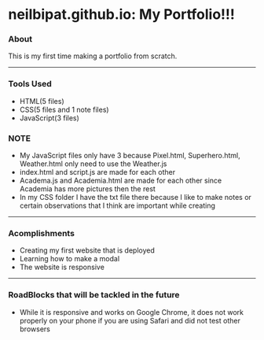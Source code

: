 # neilbipat.github.io: My Portfolio!!!

### About 

This is my first time making a portfolio from scratch. 

---

### Tools Used

- HTML(5 files)
- CSS(5 files and 1 note files)
- JavaScript(3 files)

### NOTE

- My JavaScript files only have 3 because Pixel.html, Superhero.html, Weather.html only need to use the Weather.js
- index.html and script.js are made for each other
- Academa.js and Academia.html are made for each other since Academia has more pictures then the rest
- In my CSS folder I have the txt file there because I like to make notes or certain observations that I think are important while creating 

----

### Acomplishments 

- Creating my first website that is deployed
- Learning how to make a modal 
- The website is responsive

----

### RoadBlocks that will be tackled in the future

- While it is responsive and works on Google Chrome, it does not work properly on your phone if you are using Safari and did not test other browsers
